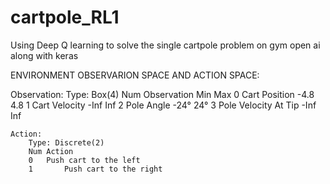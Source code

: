 # cartpole_RL1
Using Deep Q learning to solve the single cartpole problem on gym open ai along with keras 

ENVIRONMENT OBSERVARION SPACE AND ACTION SPACE:

Observation: 
        Type: Box(4)
        Num	Observation                 Min         Max
        0	Cart Position             -4.8            4.8
        1	Cart Velocity             -Inf            Inf
        2	Pole Angle                 -24°           24°
        3	Pole Velocity At Tip      -Inf            Inf
        
    Action:
        Type: Discrete(2)
        Num	Action
        0	Push cart to the left
        1       Push cart to the right
        
        
        
